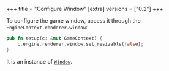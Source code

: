+++
title = "Configure Window"
[extra]
versions = ["0.2"]
+++

To configure the game window, access it through the `EngineContext.renderer.window`:

```rust
pub fn setup(c: &mut GameContext) {
    c.engine.renderer.window.set_resizable(false);
}
```

It is an instance of [`Window`](https://docs.rs/comfy/latest/comfy/winit/window/struct.Window.html).
